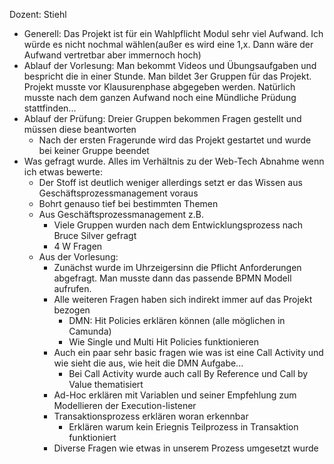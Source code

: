 Dozent: Stiehl

- Generell: Das Projekt ist für ein Wahlpflicht Modul sehr viel Aufwand. Ich würde es nicht nochmal wählen(außer es wird eine 1,x. Dann wäre der Aufwand vertretbar aber immernoch hoch)
- Ablauf der Vorlesung: Man bekommt Videos und Übungsaufgaben und bespricht die in einer Stunde. Man bildet 3er Gruppen für das Projekt. Projekt musste vor Klausurenphase abgegeben werden. Natürlich musste nach dem ganzen Aufwand noch eine Mündliche Prüdung stattfinden...
- Ablauf der Prüfung: Dreier Gruppen bekommen Fragen gestellt und müssen diese beantworten 
  - Nach der ersten Fragerunde wird das Projekt gestartet und wurde bei keiner Gruppe beendet
- Was gefragt wurde. Alles im Verhältnis zu der Web-Tech Abnahme wenn ich etwas bewerte: 
  - Der Stoff ist deutlich weniger allerdings setzt er das Wissen aus Geschäftsprozessmanagement voraus
  - Bohrt genauso tief bei bestimmten Themen
  - Aus Geschäftsprozessmanagement z.B. 
    - Viele Gruppen wurden nach dem Entwicklungsprozess nach Bruce Silver gefragt
    - 4 W Fragen
  - Aus der Vorlesung: 
    - Zunächst wurde im Uhrzeigersinn die Pflicht Anforderungen abgefragt. Man musste dann das passende BPMN Modell aufrufen.
    - Alle weiteren Fragen haben sich indirekt immer auf das Projekt bezogen 
      - DMN: Hit Policies erklären können (alle möglichen in Camunda)
      - Wie Single und Multi Hit Policies funktionieren
    - Auch ein paar sehr basic fragen wie was ist eine Call Activity und wie sieht die aus, wie heit die DMN Aufgabe... 
      - Bei Call Activity wurde auch call By Reference und Call by Value thematisiert
    - Ad-Hoc erklären mit Variablen und seiner Empfehlung zum Modellieren der Execution-listener
    - Transaktionsprozess erklären woran erkennbar 
      - Erklären warum kein Eriegnis Teilprozess in Transaktion funktioniert
    - Diverse Fragen wie etwas in unserem Prozess umgesetzt wurde